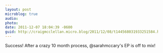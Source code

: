 ```yaml
---
layout: post
microblog: true
audio: 
photo: 
date: 2011-12-07 18:04:39 -0600
guid: http://craigmcclellan.micro.blog/2011/12/08/t144568031933251584.html
---
```

Success! After a crazy 10 month process, @sarahmccary's EP is off to mix!
